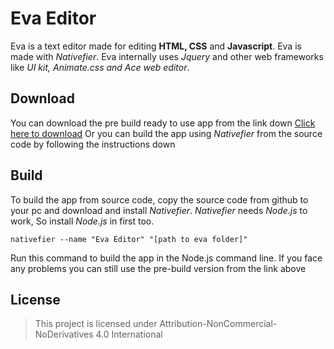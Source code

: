 # Eva Editor
Eva is a text editor made for editing **HTML, CSS** and **Javascript**. Eva is made with _Nativefier_. Eva internally uses _Jquery_ and other web frameworks like _UI kit, Animate.css and Ace web editor_.
## Download
You can download the pre build ready to use app from the link down
[Click here to download](http://creatyification.com/eva)
Or you can build the app using _Nativefier_ from the source code by following the instructions down
## Build
To build the app from source code, copy the source code from github to your pc and download and install _Nativefier_. _Nativefier_ needs _Node.js_ to work, So install _Node.js_ in first too.

    nativefier --name "Eva Editor" "[path to eva folder]"
    

Run this command to build the app in the Node.js command line. If you face any problems you can still use the pre-build version from the link above
## License

> This project is licensed under Attribution-NonCommercial-NoDerivatives 4.0 International

